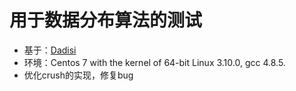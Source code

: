 # 用于数据分布算法的测试

- 基于：[Dadisi](http://dadisi.sourceforge.net/?s=2da)
- 环境：Centos 7 with the kernel of 64-bit Linux 3.10.0, gcc 4.8.5. 
- 优化crush的实现，修复bug
